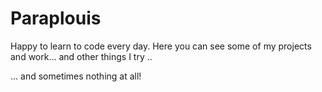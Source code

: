 # Paraplouis

Happy to learn to code every day. Here you can see some of my projects and work... and other things I try ..

... and sometimes nothing at all!
